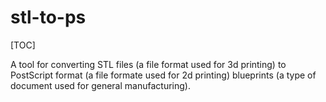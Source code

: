 # stl-to-ps

[TOC]

A tool for converting STL files (a file format used for 3d printing) to
PostScript format (a file formate used for 2d printing) blueprints (a type of
document used for general manufacturing).